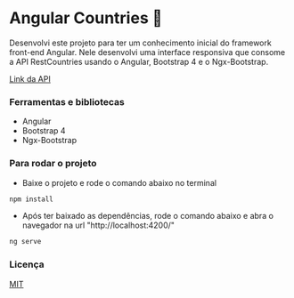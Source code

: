 # Angular Countries :checkered_flag:

Desenvolvi este projeto para ter um conhecimento inicial do framework front-end Angular. Nele desenvolvi uma interface responsiva que consome a API RestCountries usando o Angular, Bootstrap 4 e o Ngx-Bootstrap. 

[Link da API](https://restcountries.eu/) 

### Ferramentas e bibliotecas

- Angular
- Bootstrap 4
- Ngx-Bootstrap

### Para rodar o projeto

- Baixe o projeto e rode o comando abaixo no terminal

```bash
npm install
```

- Após ter baixado as dependências, rode o comando abaixo e abra o navegador na url "http://localhost:4200/"

```bash
ng serve
```

### Licença
[MIT](https://choosealicense.com/licenses/mit/)
